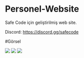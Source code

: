 # Personel-Website
Safe Code için geliştirilmiş web site.

Discord: https://discord.gg/safecode

#Görsel

<img src="https://cdn.discordapp.com/attachments/972768285735125022/973994470448197712/unknown.png">
<img src="https://cdn.discordapp.com/attachments/972768285735125022/973994490677313536/unknown.png">
<img src="https://cdn.discordapp.com/attachments/972768285735125022/973994525687185439/unknown.png">
